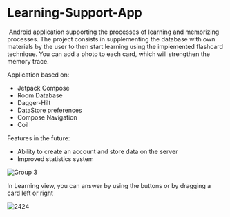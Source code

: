 # Learning-Support-App

 Android application supporting the processes of learning and memorizing processes. The project consists in supplementing the database with own materials by the user to then start learning using the implemented flashcard technique. You can add a photo to each card, which will strengthen the memory trace.
 
 Application based on:

- Jetpack Compose
- Room Database
- Dagger-Hilt
- DataStore preferences
- Compose Navigation
- Coil

Features in the future:
- Ability to create an account and store data on the server
- Improved statistics system

![Group 3](https://user-images.githubusercontent.com/62247805/166468243-5ba02cd6-b434-40ca-9e6d-d2a044003613.png)
 
 In Learning view, you can answer by using the buttons or by dragging a card left or right
 
![2424](https://user-images.githubusercontent.com/62247805/166468259-eec82131-3653-468c-a2e1-4da7e85884b6.png)

